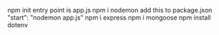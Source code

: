 npm init
entry point is app.js
npm i nodemon
add this to package.json "start": "nodemon app.js"
npm i express
npm i mongoose
npm install dotenv
